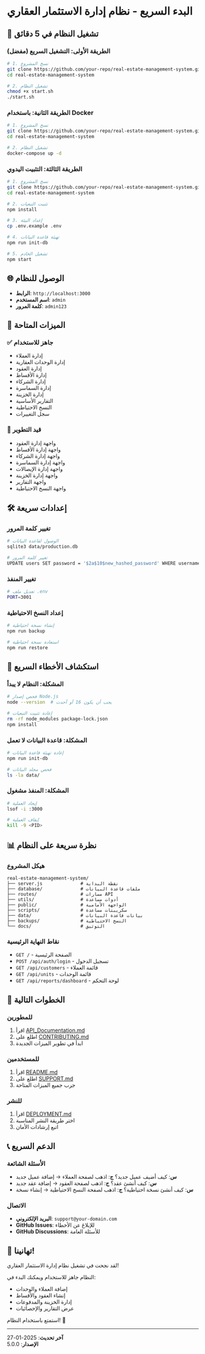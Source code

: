 # البدء السريع - نظام إدارة الاستثمار العقاري

## 🚀 تشغيل النظام في 5 دقائق

### الطريقة الأولى: التشغيل السريع (مفضل)

```bash
# 1. نسخ المشروع
git clone https://github.com/your-repo/real-estate-management-system.git
cd real-estate-management-system

# 2. تشغيل النظام
chmod +x start.sh
./start.sh
```

### الطريقة الثانية: باستخدام Docker

```bash
# 1. نسخ المشروع
git clone https://github.com/your-repo/real-estate-management-system.git
cd real-estate-management-system

# 2. تشغيل النظام
docker-compose up -d
```

### الطريقة الثالثة: التثبيت اليدوي

```bash
# 1. نسخ المشروع
git clone https://github.com/your-repo/real-estate-management-system.git
cd real-estate-management-system

# 2. تثبيت التبعيات
npm install

# 3. إعداد البيئة
cp .env.example .env

# 4. تهيئة قاعدة البيانات
npm run init-db

# 5. تشغيل الخادم
npm start
```

## 🌐 الوصول للنظام

- **الرابط**: `http://localhost:3000`
- **اسم المستخدم**: `admin`
- **كلمة المرور**: `admin123`

## 📱 الميزات المتاحة

### ✅ جاهز للاستخدام
- إدارة العملاء
- إدارة الوحدات العقارية
- إدارة العقود
- إدارة الأقساط
- إدارة الشركاء
- إدارة السماسرة
- إدارة الخزينة
- التقارير الأساسية
- النسخ الاحتياطية
- سجل التغييرات

### 🔄 قيد التطوير
- واجهة إدارة العقود
- واجهة إدارة الأقساط
- واجهة إدارة الشركاء
- واجهة إدارة السماسرة
- واجهة إدارة الإيصالات
- واجهة إدارة الخزينة
- واجهة التقارير
- واجهة النسخ الاحتياطية

## 🛠️ إعدادات سريعة

### تغيير كلمة المرور
```bash
# الوصول لقاعدة البيانات
sqlite3 data/production.db

# تغيير كلمة المرور
UPDATE users SET password = '$2a$10$new_hashed_password' WHERE username = 'admin';
```

### تغيير المنفذ
```bash
# تعديل ملف .env
PORT=3001
```

### إعداد النسخ الاحتياطية
```bash
# إنشاء نسخة احتياطية
npm run backup

# استعادة نسخة احتياطية
npm run restore
```

## 🔧 استكشاف الأخطاء السريع

### المشكلة: النظام لا يبدأ
```bash
# فحص إصدار Node.js
node --version  # يجب أن يكون 16 أو أحدث

# إعادة تثبيت التبعيات
rm -rf node_modules package-lock.json
npm install
```

### المشكلة: قاعدة البيانات لا تعمل
```bash
# إعادة تهيئة قاعدة البيانات
npm run init-db

# فحص مجلد البيانات
ls -la data/
```

### المشكلة: المنفذ مشغول
```bash
# إيجاد العملية
lsof -i :3000

# إيقاف العملية
kill -9 <PID>
```

## 📊 نظرة سريعة على النظام

### هيكل المشروع
```
real-estate-management-system/
├── server.js              # نقطة البداية
├── database/              # ملفات قاعدة البيانات
├── routes/                # مسارات API
├── utils/                 # أدوات مساعدة
├── public/                # الواجهة الأمامية
├── scripts/               # سكريبتات مساعدة
├── data/                  # بيانات قاعدة البيانات
├── backups/               # النسخ الاحتياطية
└── docs/                  # التوثيق
```

### نقاط النهاية الرئيسية
- `GET /` - الصفحة الرئيسية
- `POST /api/auth/login` - تسجيل الدخول
- `GET /api/customers` - قائمة العملاء
- `GET /api/units` - قائمة الوحدات
- `GET /api/reports/dashboard` - لوحة التحكم

## 🎯 الخطوات التالية

### للمطورين
1. اقرأ [API_Documentation.md](API_Documentation.md)
2. اطلع على [CONTRIBUTING.md](CONTRIBUTING.md)
3. ابدأ في تطوير الميزات الجديدة

### للمستخدمين
1. اقرأ [README.md](README.md)
2. اطلع على [SUPPORT.md](SUPPORT.md)
3. جرب جميع الميزات المتاحة

### للنشر
1. اقرأ [DEPLOYMENT.md](DEPLOYMENT.md)
2. اختر طريقة النشر المناسبة
3. اتبع إرشادات الأمان

## 📞 الدعم السريع

### الأسئلة الشائعة
- **س**: كيف أضيف عميل جديد؟ **ج**: اذهب لصفحة العملاء → إضافة عميل جديد
- **س**: كيف أنشئ عقد؟ **ج**: اذهب لصفحة العقود → إضافة عقد جديد
- **س**: كيف أنشئ نسخة احتياطية؟ **ج**: اذهب لصفحة النسخ الاحتياطية → إنشاء نسخة

### الاتصال
- **البريد الإلكتروني**: `support@your-domain.com`
- **GitHub Issues**: للإبلاغ عن الأخطاء
- **GitHub Discussions**: للأسئلة العامة

## 🎉 تهانينا!

لقد نجحت في تشغيل نظام إدارة الاستثمار العقاري! 

النظام جاهز للاستخدام ويمكنك البدء في:
- إضافة العملاء والوحدات
- إنشاء العقود والأقساط
- إدارة الخزينة والمدفوعات
- عرض التقارير والإحصائيات

استمتع باستخدام النظام! 🚀

---

**آخر تحديث**: 2025-01-27  
**الإصدار**: 5.0.0